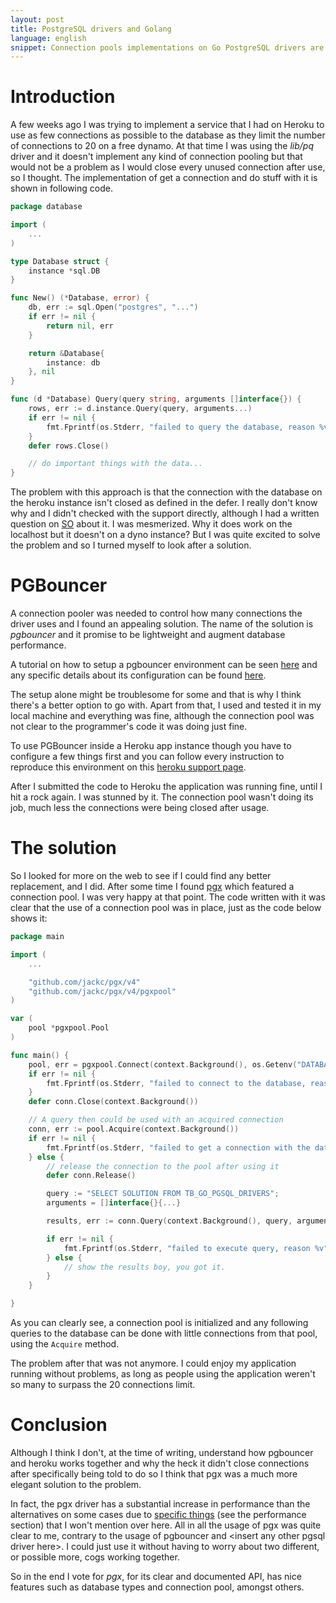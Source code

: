 ```yaml
---
layout: post
title: PostgreSQL drivers and Golang
language: english
snippet: Connection pools implementations on Go PostgreSQL drivers are scarse, in this post I will talk about lib/pg, pgbouncer and pgx
---
```


# Introduction

A few weeks ago I was trying to implement a service that I had on Heroku to use
as few connections as possible to the database as they limit the number of
connections to 20 on a free dynamo. At that time I was using the _lib/pq_ driver
and it  doesn't implement any kind of connection pooling but that would not be a
problem as I would close every unused connection after use, so I thought. The
implementation of get a connection and do stuff with it is shown in following
code.

``` go
package database

import (
    ...
)

type Database struct {
	instance *sql.DB
}

func New() (*Database, error) {
	db, err := sql.Open("postgres", "...")
	if err != nil {
		return nil, err
	}

	return &Database{
		instance: db
	}, nil
}

func (d *Database) Query(query string, arguments []interface{}) {
    rows, err := d.instance.Query(query, arguments...)
    if err != nil {
    	fmt.Fprintf(os.Stderr, "failed to query the database, reason %v", err)
    }
    defer rows.Close()

    // do important things with the data...
}
```

The problem with this approach is that the connection with the database on the
heroku instance isn't closed as defined in the defer. I really don't know why
and I didn't checked with the support directly, although I had a written
question on [SO](https://stackoverflow.com/questions/60196656/closing-database-connections-on-heroku)
about it. I was mesmerized. Why it does work on the localhost but it doesn't on
a dyno  instance? But I was quite   excited to solve the problem and so I turned
myself to look after a solution.

# PGBouncer

A connection pooler was needed to control how many connections the driver uses
and I found an appealing solution. The name of the solution is *pgbouncer* and
it promise to be lightweight and augment database performance.

A tutorial on how to setup a pgbouncer environment can be seen
[here](https://www.pgbouncer.org/install.html) and any specific details about
its configuration can be found [here](https://www.pgbouncer.org/config.html).

The setup alone might be troublesome for some and that is why I think there's
a better option to go with. Apart from that, I used and tested it in my local
machine and everything was fine, although the connection pool was not clear
to the programmer's code it was doing just fine.

To use PGBouncer inside a Heroku app instance though you have to configure a
few things first and you can follow every instruction to reproduce this
environment on this [heroku support page](https://devcenter.heroku.com/articles/on-dyno-postgres-connection-pooling).

After I submitted the code to Heroku the application was running fine, until
I hit a rock again. I was stunned by it. The connection pool wasn't doing its
job, much less the connections were being closed after usage.

# The solution

So I looked for more on the web to see if I could find any better replacement,
and I did. After some time I found [pgx](https://github.com/jackc/pgx/) which
featured a connection pool. I was very happy at that point. The code written
with it was clear that the use of a connection pool was in place, just as the
code below shows it:

``` go
package main

import (
    ...

    "github.com/jackc/pgx/v4"
    "github.com/jackc/pgx/v4/pgxpool"
)

var (
    pool *pgxpool.Pool
)

func main() {
    pool, err = pgxpool.Connect(context.Background(), os.Getenv("DATABASE_URL"))
    if err != nil {
        fmt.Fprintf(os.Stderr, "failed to connect to the database, reason %v", err)
    }
    defer conn.Close(context.Background())

    // A query then could be used with an acquired connection
    conn, err := pool.Acquire(context.Background())
    if err != nil {
        fmt.Fprintf(os.Stderr, "failed to get a connection with the database, reason %v", err)
    } else {
        // release the connection to the pool after using it
        defer conn.Release()

        query := "SELECT SOLUTION FROM TB_GO_PGSQL_DRIVERS";
        arguments = []interface{}{...}

        results, err := conn.Query(context.Background(), query, arguments...)

        if err != nil {
            fmt.Fprintf(os.Stderr, "failed to execute query, reason %v", err)
        } else {
            // show the results boy, you got it.
        }
    }

}
```

As you can clearly see, a connection pool is initialized and any following
queries to the database can be done with little connections from that pool,
using the `Acquire` method.

The problem after that was not anymore. I could enjoy my application running
without problems, as long as people using the application weren't so many
to surpass the 20 connections limit.

# Conclusion

Although I think I don't, at the time of writing, understand how pgbouncer and
heroku works together and why the heck it didn't close connections after
specifically being told to do so I think that pgx was a much more elegant
solution to the problem.

In fact, the pgx driver has a substantial increase in performance than the
alternatives on some cases due to [specific things](https://github.com/jackc/pgx/blob/master/README.md)
(see the performance section) that I won't mention over here. All in all the
usage of pgx was quite clear to me, contrary to the usage of pgbouncer and
\<insert any other pgsql driver here\>. I could just use it without having to
worry about two different, or possible more, cogs working together.

So in the end I vote for *pgx*, for its clear and documented API, has nice
features such as database types and connection pool, amongst others.
